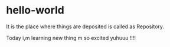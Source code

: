# hello-world
It is the place where things are deposited is called as Repository.

Today i,m learning new thing m so excited yuhuuu !!!!
